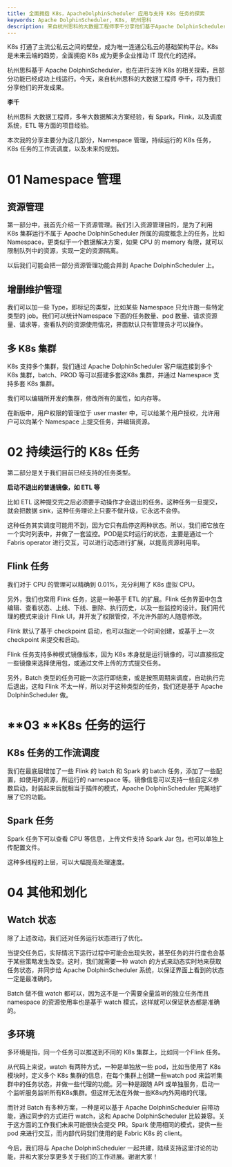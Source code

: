 ```yaml
---
title: 全面拥抱 K8s，ApacheDolphinScheduler 应用与支持 K8s 任务的探索
keywords: Apache DolphinScheduler, K8s, 杭州思科
description: 来自杭州思科的大数据工程师李千分享他们基于Apache DolphinScheduler对K8s的交互探索和开发成果。
---
```




K8s 打通了主流公私云之间的壁垒，成为唯一连通公私云的基础架构平台。K8s 是未来云端的趋势，全面拥抱 K8s 成为更多企业推动 IT 现代化的选择。

杭州思科基于 Apache DolphinScheduler，也在进行支持 K8s 的相关探索，且部分功能已经成功上线运行。今天，来自杭州思科的大数据工程师 李千，将为我们分享他们的开发成果。



**李千**

杭州思科 大数据工程师，多年大数据解决方案经验，有 Spark，Flink，以及调度系统，ETL 等方面的项目经验。

本次我的分享主要分为这几部分，Namespace 管理，持续运行的 K8s 任务，K8s 任务的工作流调度，以及未来的规划。

# **01 Namespace 管理**

## **资源管理**

第一部分中，我首先介绍一下资源管理。我们引入资源管理目的，是为了利用 K8s 集群运行不属于 Apache DolphinScheduler 所属的调度概念上的任务，比如 Namespace，更类似于一个数据解决方案，如果 CPU 的 memory 有限，就可以限制队列中的资源，实现一定的资源隔离。

以后我们可能会把一部分资源管理功能合并到 Apache DolphinScheduler 上。

## **增删维护管理**

我们可以加一些 Type，即标记的类型，比如某些 Namespace 只允许跑一些特定类型的 job。我们可以统计Namespace 下面的任务数量、pod 数量、请求资源量、请求等，查看队列的资源使用情况，界面默认只有管理员才可以操作。



## **多 K8s 集群**

K8s 支持多个集群，我们通过 Apache DolphinScheduler 客户端连接到多个 K8s 集群，batch、PROD 等可以搭建多套这K8s 集群，并通过 Namespace 支持多套 K8s 集群。

我们可以编辑所开发的集群，修改所有的属性，如内存等。

在新版中，用户权限的管理位于 user master 中，可以给某个用户授权，允许用户可以向某个 Namespace 上提交任务，并编辑资源。

# **02 持续运行的 K8s 任务**

第二部分是关于我们目前已经支持的任务类型。

**启动不退出的普通镜像，如 ETL 等**

比如 ETL 这种提交完之后必须要手动操作才会退出的任务。这种任务一旦提交，就会把数据 sink，这种任务理论上只要不做升级，它永远不会停。



这种任务其实调度可能用不到，因为它只有启停这两种状态。所以，我们把它放在一个实时列表中，并做了一套监控。POD是实时运行的状态，主要是通过一个 Fabris operator 进行交互，可以进行动态进行扩展，以提高资源利用率。

## **Flink 任务**

我们对于 CPU 的管理可以精确到 0.01%，充分利用了 K8s 虚拟 CPU。







另外，我们也常用 Flink 任务，这是一种基于 ETL 的扩展。Flink 任务界面中包含编辑、查看状态、上线、下线、删除、执行历史，以及一些监控的设计。我们用代理的模式来设计 Flink UI，并开发了权限管控，不允许外部的人随意修改。

Flink 默认了基于 checkpoint 启动，也可以指定一个时间创建，或基于上一次 checkpoint 来提交和启动。

Flink 任务支持多种模式镜像版本，因为 K8s 本身就是运行镜像的，可以直接指定一些镜像来选择使用包，或通过文件上传的方式提交任务。

另外，Batch 类型的任务可能一次运行即结束，或是按照周期来调度，自动执行完后退出，这和 Flink 不太一样，所以对于这种类型的任务，我们还是基于 Apache DolphinScheduler 做。

# \*\*03 \*\***K8s 任务的运行**

## **K8s 任务的工作流调度**

我们在最底层增加了一些 Flink 的 batch 和 Spark 的 batch 任务，添加了一些配置，如使用的资源，所运行的 namespace 等。镜像信息可以支持一些自定义参数启动，封装起来后就相当于插件的模式，Apache DolphinScheduler 完美地扩展了它的功能。



## **Spark 任务**

Spark 任务下可以查看 CPU 等信息，上传文件支持 Spark Jar 包，也可以单独上传配置文件。



这种多线程的上层，可以大幅提高处理速度。

# **04 其他和划化**

## **Watch 状态**



除了上述改动，我们还对任务运行状态进行了优化。

当提交任务后，实际情况下运行过程中可能会出现失败，甚至任务的并行度也会基于某些策略发生改变。这时，我们就需要一种 watch 的方式来动态实时地来获取任务状态，并同步给 Apache DolphinScheduler 系统，以保证界面上看到的状态一定是最准确的。

Batch 做不做 watch 都可以，因为这不是一个需要全量监听的独立任务而且 namespace 的资源使用率也是基于 watch 模式，这样就可以保证状态都是准确的。

## **多环境**

多环境是指，同一个任务可以推送到不同的 K8s 集群上，比如同一个Flink 任务。

从代码上来说，watch 有两种方式，一种是单独放一些 pod，比如当使用了 K8s 模块时，定义多个 K8s 集群的信息，在每个集群上创建一些watch pod 来监听集群中的任务状态，并做一些代理的功能。另一种是跟随 API 或单独服务，启动一个监听服务监听所有K8s集群。但这样无法在外做一些K8s内外网络的代理。

而针对 Batch 有多种方案，一种是可以基于 Apache DolphinScheduler 自带功能，通过同步的方式进行 watch，这和 Apache DolphinScheduler 比较兼容。关于这方面的工作我们未来可能很快会提交 PR。Spark 使用相同的模式，提供一些 pod 来进行交互，而内部代码我们使用的是 Fabric K8s 的 client。

今后，我们将与 Apache DolphinScheduler 一起共建，陆续支持这里讨论的功能，并和大家分享更多关于我们的工作进展。谢谢大家！